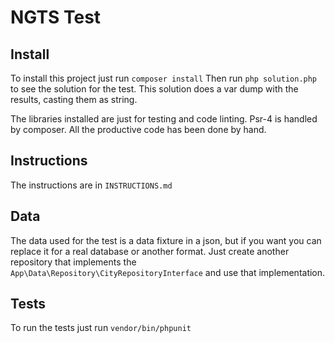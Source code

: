 # NGTS Test

## Install

To install this project just run `composer install`
Then run `php solution.php` to see the solution for the test.
This solution does a var dump with the results, casting them as string.

The libraries installed are just for testing and code linting. Psr-4 is handled by composer. All the productive code has been done by hand.

## Instructions

The instructions are in `INSTRUCTIONS.md`

## Data
The data used for the test is a data fixture in a json, but if you want you can replace it for a real database or another format. Just create another repository that implements the `App\Data\Repository\CityRepositoryInterface` and use that implementation.

## Tests

To run the tests just run `vendor/bin/phpunit`